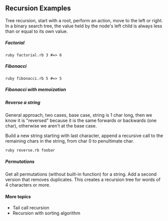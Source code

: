 ## Recursion Examples

Tree recursion, start with a root, perform an action, move to the left or right.
In a binary search tree, the value held by the node's left child is always less than or equal to its own value.


##### Factorial

```
ruby factorial.rb 3 #=> 6
```

##### Fibonacci

```
ruby fibonacci.rb 5 #=> 5
```

##### Fibonacci with memoization

##### Reverse a string

General approach, two cases, base case, string is 1 char long, then we know it is "reversed" because it is the same forwards or backwards (one char), otherwise we aren't at the base case.

Build a new string starting with last character, append a recursive call to the remaining chars in the string, from char 0 to penultimate char.

```
ruby reverse.rb foobar
```

##### Permutations

Get all permutations (without built-in function) for a string. Add a second version that removes duplicates.
This creates a recursion tree for words of 4 characters or more.

#### More topics

 * Tail call recursion
 * Recursion with sorting algorithm
